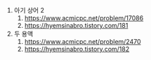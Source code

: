 1. 아기 상어 2
   1. https://www.acmicpc.net/problem/17086
   2. https://hyemsinabro.tistory.com/181
2. 두 용액
   1. https://www.acmicpc.net/problem/2470
   2. https://hyemsinabro.tistory.com/182